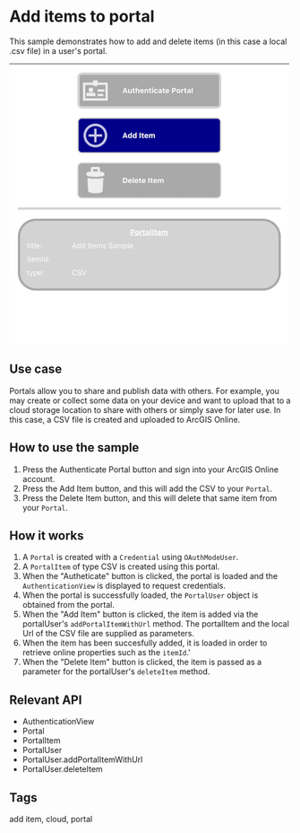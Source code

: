 # Add items to portal

This sample demonstrates how to add and delete items (in this case a local .csv file) in a user's portal.

![](screenshot.png)

## Use case

Portals allow you to share and publish data with others. For example, you may create or collect some data on your device and want to upload that to a cloud storage location to share with others or simply save for later use. In this case, a CSV file is created and uploaded to ArcGIS Online.

## How to use the sample

1. Press the Authenticate Portal button and sign into your ArcGIS Online account.
2. Press the Add Item button, and this will add the CSV to your `Portal`.
3. Press the Delete Item button, and this will delete that same item from your `Portal`.

## How it works
1. A `Portal` is created with a `Credential` using `OAuthModeUser`.
2. A `PortalItem` of type CSV is created using this portal.
3. When the "Autheticate" button is clicked, the portal is loaded and the `AuthenticationView` is displayed to request credentials.
4. When the portal is successfully loaded, the `PortalUser` object is obtained from the portal.
5. When the "Add Item" button is clicked, the item is added via the portalUser's `addPortalItemWithUrl` method. The portalItem and the local Url of the CSV file are supplied as parameters.
6. When the item has been succesfully added, it is loaded in order to retrieve online properties such as the `itemId`.'
7. When the "Delete Item" button is clicked, the item is passed as a parameter for the portalUser's `deleteItem` method.

## Relevant API

* AuthenticationView
* Portal
* PortalItem
* PortalUser
* PortalUser.addPortalItemWithUrl
* PortalUser.deleteItem

## Tags

add item, cloud, portal
